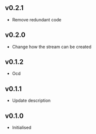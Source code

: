 ## v0.2.1

 * Remove redundant code
 
## v0.2.0

 * Change how the stream can be created

## v0.1.2

 * Ocd

## v0.1.1

 * Update description

## v0.1.0

 * Initialised
